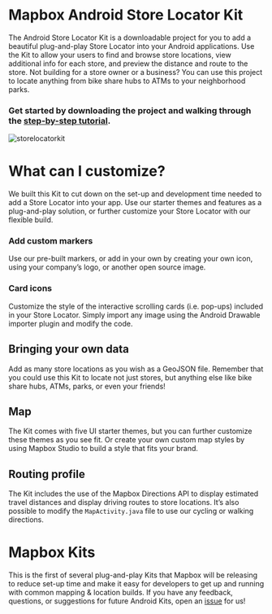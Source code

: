 # Mapbox Android Store Locator Kit

The Android Store Locator Kit is a downloadable project for you to add a beautiful plug-and-play Store Locator into your Android applications. Use the Kit to allow your users to find and browse store locations, view additional info for each store, and preview the distance and route to the store. Not building for a store owner or a business? You can use this project to locate anything from bike share hubs to ATMs to your neighborhood parks.


### Get started by downloading the project and walking through the [step-by-step tutorial](https://www.mapbox.com/help/tutorials/android-store-locator/).

![storelocatorkit](https://user-images.githubusercontent.com/5862541/30187389-41e3bdb2-93de-11e7-9d78-009b0ac7e016.png)


# What can I customize?

We built this Kit to cut down on the set-up and development time needed to add a Store Locator into your app. Use our starter themes and features as a plug-and-play solution, or further customize your Store Locator with our flexible build. 

### Add custom markers

Use our pre-built markers, or add in your own by creating your own icon, using your company’s logo, or another open source image. 

### Card icons

Customize the style of the interactive scrolling cards (i.e. pop-ups) included in your Store Locator. Simply import any image using the Android Drawable importer plugin and modify the code. 

## Bringing your own data

Add as many store locations as you wish as a GeoJSON file. Remember that you could use this Kit to locate not just stores, but anything else like bike share hubs, ATMs, parks, or even your friends!

## Map

The Kit comes with five UI starter themes, but you can further customize these themes as you see fit. Or create your own custom map styles by using Mapbox Studio to build a style that fits your brand. 

## Routing profile 

The Kit includes the use of the Mapbox Directions API to display estimated travel distances and display driving routes to store locations. It’s also possible to modify the `MapActivity.java` file to use our cycling or walking directions. 

# Mapbox Kits

This is the first of several plug-and-play Kits that Mapbox will be releasing to reduce set-up time and make it easy for developers to get up and running with common mapping & location builds. If you have any feedback, questions, or suggestions for future Android Kits, open an [issue](https://github.com/mapbox/store-locator-android/issues) for us!
